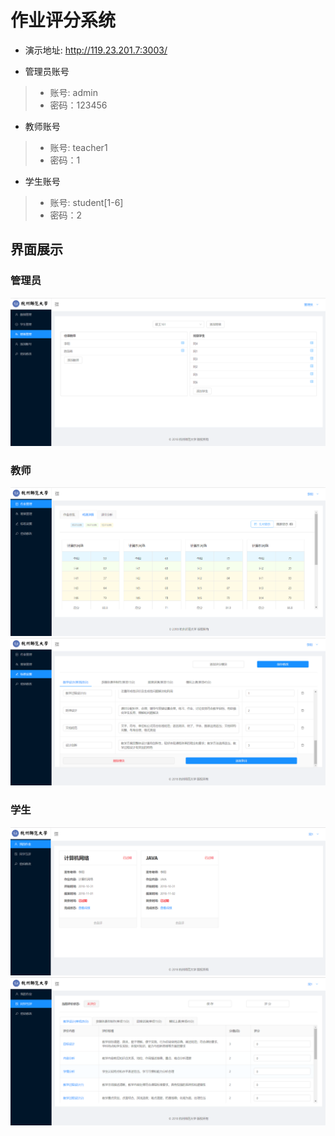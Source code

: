 # 作业评分系统
+ 演示地址: http://119.23.201.7:3003/

+ 管理员账号
> + 账号: admin
> + 密码：123456

+ 教师账号
> + 账号: teacher1
> + 密码：1

+ 学生账号
> + 账号: student[1-6]
> + 密码：2

## 界面展示
### 管理员
![](img/admin.png)
### 教师
![](img/teacher1.png)
![](img/teacher2.png)
### 学生
![](img/student1.png)
![](img/student2.png)